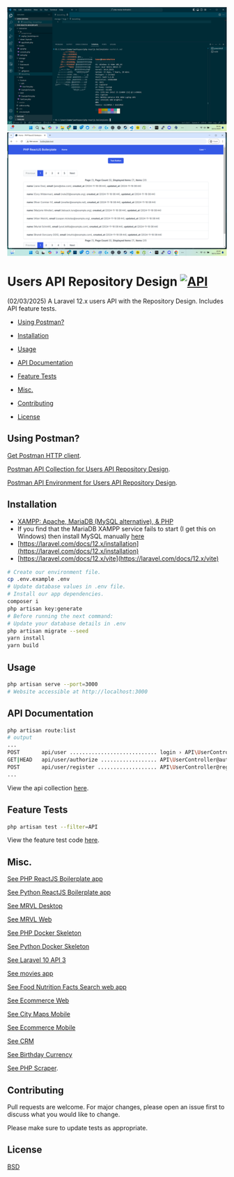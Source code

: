 <img src="https://github.com/kkamara/useful/blob/main/php-reactjs-boilerplate.png?raw=true" alt="php-reactjs-boilerplate.png" width=""/>

<img src="https://github.com/kkamara/useful/blob/main/php-reactjs-boilerplate2.png?raw=true" alt="php-reactjs-boilerplate2.png" width=""/>

# Users API Repository Design [![API](https://github.com/kkamara/users-api-repository-design/actions/workflows/build.yml/badge.svg)](https://github.com/kkamara/users-api-repository-design/actions/workflows/build.yml)

(02/03/2025) A Laravel 12.x users API with the Repository Design. Includes API feature tests.

* [Using Postman?](#postman)

* [Installation](#installation)

* [Usage](#usage)

* [API Documentation](#api-documentation)

* [Feature Tests](#feature-tests)

* [Misc.](#misc)

* [Contributing](#contributing)

* [License](#license)

<a name="postman"></a>
## Using Postman?

[Get Postman HTTP client](https://www.postman.com).

[Postman API Collection for Users API Repository Design](https://github.com/kkamara/users-api-repository-design/blob/main/database/users-api-repository-design.postman_collection.json).

[Postman API Environment for Users API Repository Design](https://github.com/kkamara/users-api-repository-design/blob/main/database/users-api-repository-design.postman_environment.json).

## Installation

* [XAMPP: Apache, MariaDB (MySQL alternative), & PHP](https://www.apachefriends.org/)
* If you find that the MariaDB XAMPP service fails to start (I get this on Windows) then install MySQL manually [here](https://dev.mysql.com/downloads/mysql/)
* [https://laravel.com/docs/12.x/installation](https://laravel.com/docs/12.x/installation)
* [https://laravel.com/docs/12.x/vite](https://laravel.com/docs/12.x/vite)

```bash
# Create our environment file.
cp .env.example .env
# Update database values in .env file.
# Install our app dependencies.
composer i
php artisan key:generate
# Before running the next command:
# Update your database details in .env
php artisan migrate --seed
yarn install
yarn build
```

## Usage

```bash
php artisan serve --port=3000
# Website accessible at http://localhost:3000
```

## API Documentation

```bash
php artisan route:list
# output
...
POST       api/user ............................ login › API\UserController@login
GET|HEAD   api/user/authorize .................. API\UserController@authorizeUser
POST       api/user/register ................... API\UserController@register
...
```

View the api collection [here](https://documenter.getpostman.com/view/17125932/TzzAKvVe).

## Feature Tests

```bash
php artisan test --filter=API
```

View the feature test code [here](https://raw.githubusercontent.com/kkamara/users-api-repository-design/main/tests/Feature/API).

## Misc.

[See PHP ReactJS Boilerplate app](https://github.com/kkamara/php-reactjs-boilerplate)

[See Python ReactJS Boilerplate app](https://github.com/kkamara/python-reactjs-boilerplate)

[See MRVL Desktop](https://github.com/kkamara/mrvl-desktop)

[See MRVL Web](https://github.com/kkamara/mrvl-web)

[See PHP Docker Skeleton](https://github.com/kkamara/php-docker-skeleton)

[See Python Docker Skeleton](https://github.com/kkamara/python-docker-skeleton)

[See Laravel 10 API 3](https://github.com/kkamara/laravel-10-api-3)

[See movies app](https://github.com/kkamara/movies)

[See Food Nutrition Facts Search web app](https://github.com/kkamara/food-nutrition-facts-search-web-app)

[See Ecommerce Web](https://github.com/kkamara/ecommerce-web)

[See City Maps Mobile](https://github.com/kkamara/city-maps-mobile)

[See Ecommerce Mobile](https://github.com/kkamara/ecommerce-mobile)

[See CRM](https://github.com/kkamara/crm)

[See Birthday Currency](https://github.com/kkamara/birthday-currency)

[See PHP Scraper](https://github.com/kkamara/php-scraper).

## Contributing
Pull requests are welcome. For major changes, please open an issue first to discuss what you would like to change.

Please make sure to update tests as appropriate.

## License
[BSD](https://opensource.org/licenses/BSD-3-Clause)
